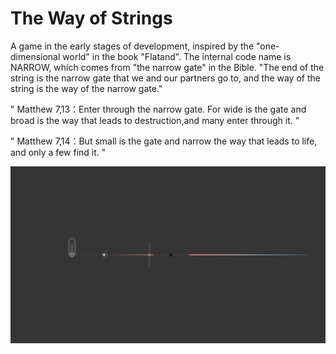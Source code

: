 # The Way of Strings

A game in the early stages of development, inspired by the "one-dimensional world" in the book "Flatand". The internal code name is NARROW, which comes from "the narrow gate" in the Bible. "The end of the string is the narrow gate that we and our partners go to, and the way of the string is the way of the narrow gate."


 " Matthew 7,13：Enter through the narrow gate. For wide is the gate and broad is the way that leads to destruction,and many enter through it. "
 
 
 " Matthew 7,14：But small is the gate and narrow the way that leads to life, and only a few find it. "

![](https://github.com/onovich/Narrow/blob/main/Assets/Graphics/Samples/narrowsample.png)
